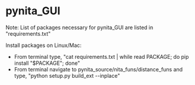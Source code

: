 # pynita_GUI

Note: List of packages necessary for pynita_GUI are listed in "requirements.txt"

Install packages on Linux/Mac: 
- From terminal type, "cat requirements.txt | while read PACKAGE; do pip install "$PACKAGE"; done"
- From terminal navigate to pynita_source/nita_funs/distance_funs and type, "python setup.py build_ext --inplace"

